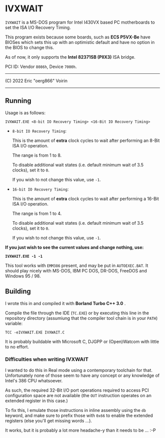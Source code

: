 # IVXWAIT

`IVXWAIT` is a MS-DOS program for Intel I430VX based PC motherboards to set the ISA I/O Recovery Timing.

This program exists because some boards, such as **ECS P5VX-Be** have BIOSes which sets this up with an optimistic default and have no option in the BIOS to change this.

As of now, it only supports the **Intel 82371SB (PIIX3)** ISA bridge.

PCI ID: Vendor `8086h`, Device `7000h`.

---

(C) 2022 Eric "oerg866" Voirin

---


## Running

Usage is as follows:

`IVXWAIT.EXE <8-bit IO Recovery Timing> <16-Bit IO Recovery Timing>`

- `8-bit IO Recovery Timing`:

  This is the amount of **extra** clock cycles to wait after performing an 8-Bit
  ISA I/O operation.

  The range is from 1 to 8.

  To disable additional wait states (i.e. default minimum wait of 3.5 clocks),
  set it to `0`.

  If you wish to not change this value, use `-1`.

- `16-bit IO Recovery Timing`:

  This is the amount of **extra** clock cycles to wait after performing a 16-Bit
  ISA I/O operation.

  The range is from 1 to 4.

  To disable additional wait states (i.e. default minimum wait of 3.5 clocks),
  set it to `0`.

  If you wish to not change this value, use `-1`.

**If you just wish to see the current values and change nothing, use:**

**`IVXWAIT.EXE -1 -1`**

This tool works with `EMM386` present, and may be put in `AUTOEXEC.BAT`.
It should play nicely with MS-DOS, IBM PC DOS, DR-DOS, FreeDOS and
Windows 95 / 98.

## Building

I wrote this in and compiled it with **Borland Turbo C++ 3.0** .

Compile the file through the IDE (`TC.EXE`) or by executing this line in the
repository directory (assumiung that the compiler tool chain is in your `PATH`)
variable:

`TCC -eIVXWAIT.EXE IVXWAIT.C`

It is probably buildable with Microsoft C, DJGPP or (Open)Watcom with little to
no effort.

### Difficulties when writing IVXWAIT

I wanted to do this in Real mode using a contemporary toolchain for that.
Unfortunately none of those seem to have any concept or any knowledge of Intel's
386 CPU whatsoever.

As such, the required 32-Bit I/O port operations required to access PCI
configuration space are not available (the `OUT` instruction operates on an
extended register in this case.)

To fix this, I emulate those instructions in inline assembly using the `db`
keyword, and make sure to prefix those with `0x66` to enable the extended
registers (else you'll get missing words ...).

It works, but it is probably a lot more headache-y than it needs to be ... :-P
